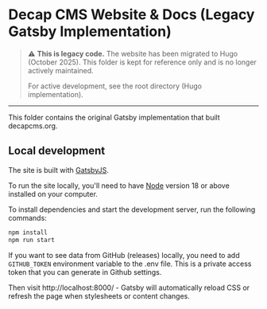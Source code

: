 # Decap CMS Website & Docs (Legacy Gatsby Implementation)

> ⚠️ **This is legacy code.** The website has been migrated to Hugo (October 2025). 
> This folder is kept for reference only and is no longer actively maintained.
> 
> For active development, see the root directory (Hugo implementation).

---

This folder contains the original Gatsby implementation that built decapcms.org.

## Local development

The site is built with [GatsbyJS](https://gatsbyjs.org/).

To run the site locally, you'll need to have [Node](https://nodejs.org) version 18 or above installed on your computer.

To install dependencies and start the development server, run the following commands:

```bash
npm install
npm run start
```

If you want to see data from GitHub (releases) locally, you need to add `GITHUB_TOKEN` environment variable to the .env file. This is a private access token that you can generate in Github settings.

Then visit http://localhost:8000/ - Gatsby will automatically reload CSS or
refresh the page when stylesheets or content changes.
